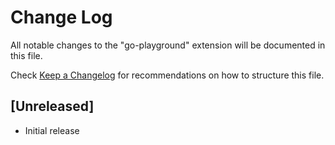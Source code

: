# Change Log

All notable changes to the "go-playground" extension will be documented in this file.

Check [Keep a Changelog](http://keepachangelog.com/) for recommendations on how to structure this file.

## [Unreleased]

- Initial release